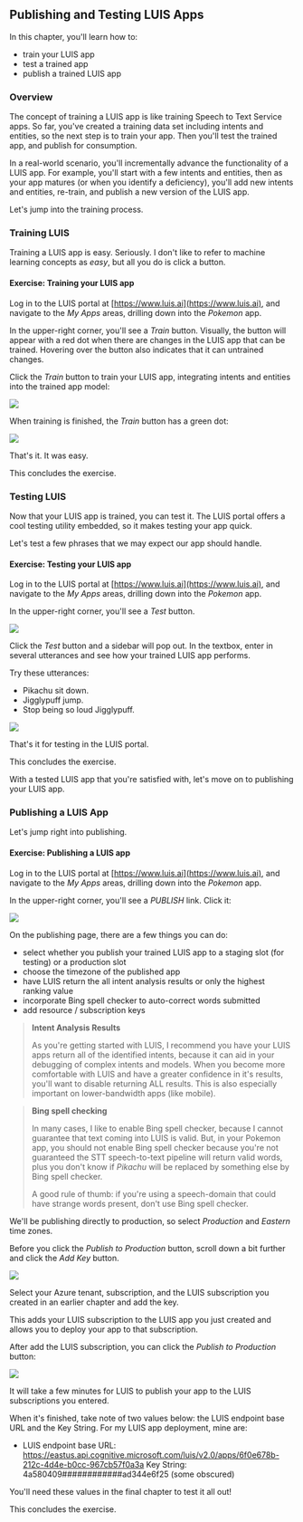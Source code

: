 ## Publishing and Testing LUIS Apps

In this chapter, you'll learn how to:
- train your LUIS app
- test a trained app
- publish a trained LUIS app

### Overview

The concept of training a LUIS app is like training Speech to Text Service apps. So far, you've created a training data set including intents and entities, so the next step is to train your app. Then you'll test the trained app, and publish for consumption.

In a real-world scenario, you'll incrementally advance the functionality of a LUIS app. For example, you'll start with a few intents and entities, then as your app matures (or when you identify a deficiency), you'll add new intents and entities, re-train, and publish a new version of the LUIS app.

Let's jump into the training process.

### Training LUIS

Training a LUIS app is easy. Seriously. I don't like to refer to machine learning concepts as *easy*, but all you do is click a button. 

<h4 class="exercise-start">
    <b>Exercise</b>: Training your LUIS app 
</h4>

Log in to the LUIS portal at [https://www.luis.ai](https://www.luis.ai), and navigate to the *My Apps* areas, drilling down into the *Pokemon* app.

In the upper-right corner, you'll see a *Train* button. Visually, the button will appear with a red dot when there are changes in the LUIS app that can be trained. Hovering over the button also indicates that it can untrained changes.

Click the *Train* button to train your LUIS app, integrating intents and entities into the trained app model:

<img src="images/chapter8/training.gif" class="img-override" />

When training is finished, the *Train* button has a green dot:

<img src="images/chapter8/train1.png" class="img-override" />

That's it. It was easy.

This concludes the exercise. 

<div class="exercise-end"></div>

### Testing LUIS

Now that your LUIS app is trained, you can test it. The LUIS portal offers a cool testing utility embedded, so it makes testing your app quick.

Let's test a few phrases that we may expect our app should handle.

<h4 class="exercise-start">
    <b>Exercise</b>: Testing your LUIS app 
</h4>

Log in to the LUIS portal at [https://www.luis.ai](https://www.luis.ai), and navigate to the *My Apps* areas, drilling down into the *Pokemon* app.

In the upper-right corner, you'll see a *Test* button. 

<img src="images/chapter8/test1.png" class="img-override" />

Click the *Test* button and a sidebar will pop out. In the textbox, enter in several utterances and see how your trained LUIS app performs. 

Try these utterances:
- Pikachu sit down.
- Jigglypuff jump.
- Stop being so loud Jigglypuff.

<img src="images/chapter8/test.gif" class="img-override" />

That's it for testing in the LUIS portal. 

This concludes the exercise. 

<div class="exercise-end"></div>

With a tested LUIS app that you're satisfied with, let's move on to publishing your LUIS app.

### Publishing a LUIS App

Let's jump right into publishing.

<h4 class="exercise-start">
    <b>Exercise</b>: Publishing a LUIS app 
</h4>

Log in to the LUIS portal at [https://www.luis.ai](https://www.luis.ai), and navigate to the *My Apps* areas, drilling down into the *Pokemon* app.

In the upper-right corner, you'll see a *PUBLISH* link. Click it: 

<img src="images/chapter8/pub1.png" class="img-override" />

On the publishing page, there are a few things you can do:
- select whether you publish your trained LUIS app to a staging slot (for testing) or a production slot
- choose the timezone of the published app
- have LUIS return the all intent analysis results or only the highest ranking value
- incorporate Bing spell checker to auto-correct words submitted
- add resource / subscription keys

> **Intent Analysis Results**
>
> As you're getting started with LUIS, I recommend you have your LUIS apps return all of the identified intents, because it can aid in your debugging of complex intents and models. When you become more comfortable with LUIS and have a greater confidence in it's results, you'll want to disable returning ALL results. This is also especially important on lower-bandwidth apps (like mobile).

> **Bing spell checking**
>
> In many cases, I like to enable Bing spell checker, because I cannot guarantee that text coming into LUIS is valid. But, in your Pokemon app, you should not enable Bing spell checker because you're not guaranteed the STT speech-to-text pipeline will return valid words, plus you don't know if *Pikachu* will be replaced by something else by Bing spell checker. 
>
> A good rule of thumb: if you're using a speech-domain that could have strange words present, don't use Bing spell checker. 

We'll be publishing directly to production, so select *Production* and *Eastern* time zones. 

Before you click the *Publish to Production* button, scroll down a bit further and click the *Add Key* button.

<img src="images/chapter8/pub3.png" class="img-override" />

Select your Azure tenant, subscription, and the LUIS subscription you created in an earlier chapter and add the key.

This adds your LUIS subscription to the LUIS app you just created and allows you to deploy your app to that subscription.

After add the LUIS subscription, you can click the *Publish to Production* button:

<img src="images/chapter8/pub2.png" class="img-override" />

It will take a few minutes for LUIS to publish your app to the LUIS subscriptions you entered.

When it's finished, take note of two values below: the LUIS endpoint base URL and the Key String. For my LUIS app deployment, mine are:
- LUIS endpoint base URL: https://eastus.api.cognitive.microsoft.com/luis/v2.0/apps/6f0e678b-212c-4d4e-b0cc-967cb57f0a3a
Key String: 4a580409############ad344e6f25 (some obscured)

You'll need these values in the final chapter to test it all out!

This concludes the exercise. 

<div class="exercise-end"></div>


